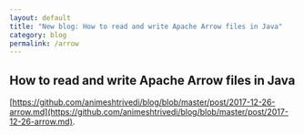 ```yaml
---
layout: default
title: "New blog: How to read and write Apache Arrow files in Java"
category: blog
permalink: /arrow
---
```

## How to read and write Apache Arrow files in Java

[https://github.com/animeshtrivedi/blog/blob/master/post/2017-12-26-arrow.md](https://github.com/animeshtrivedi/blog/blob/master/post/2017-12-26-arrow.md).
